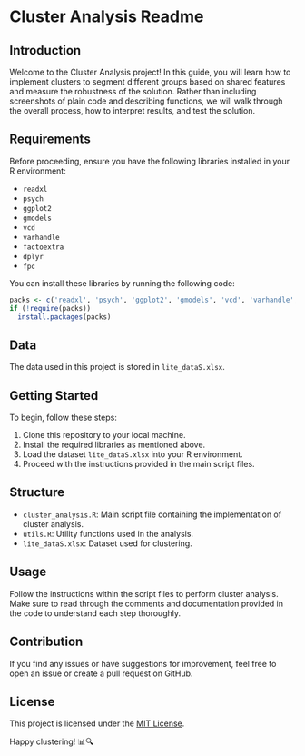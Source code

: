 # Cluster Analysis Readme

## Introduction
Welcome to the Cluster Analysis project! In this guide, you will learn how to implement clusters to segment different groups based on shared features and measure the robustness of the solution. Rather than including screenshots of plain code and describing functions, we will walk through the overall process, how to interpret results, and test the solution.

## Requirements
Before proceeding, ensure you have the following libraries installed in your R environment:
- `readxl`
- `psych`
- `ggplot2`
- `gmodels`
- `vcd`
- `varhandle`
- `factoextra`
- `dplyr`
- `fpc`

You can install these libraries by running the following code:
```R
packs <- c('readxl', 'psych', 'ggplot2', 'gmodels', 'vcd', 'varhandle', 'factoextra', 'dplyr', 'fpc')
if (!require(packs)) 
  install.packages(packs)
```

## Data
The data used in this project is stored in `lite_dataS.xlsx`.

## Getting Started
To begin, follow these steps:
1. Clone this repository to your local machine.
2. Install the required libraries as mentioned above.
3. Load the dataset `lite_dataS.xlsx` into your R environment.
4. Proceed with the instructions provided in the main script files.

## Structure
- `cluster_analysis.R`: Main script file containing the implementation of cluster analysis.
- `utils.R`: Utility functions used in the analysis.
- `lite_dataS.xlsx`: Dataset used for clustering.

## Usage
Follow the instructions within the script files to perform cluster analysis. Make sure to read through the comments and documentation provided in the code to understand each step thoroughly.

## Contribution
If you find any issues or have suggestions for improvement, feel free to open an issue or create a pull request on GitHub.

## License
This project is licensed under the [MIT License](LICENSE).

Happy clustering! 📊🔍
